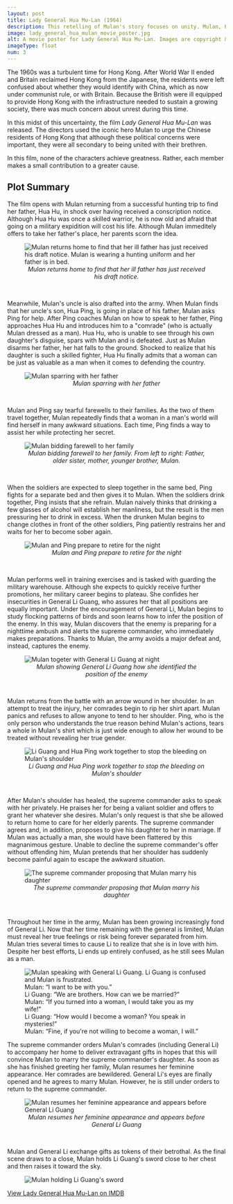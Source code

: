 ```yaml
---
layout: post
title: Lady General Hua Mu-Lan (1964)
description: This retelling of Mulan's story focuses on unity. Mulan, Ping, and Li Guang all small contributions. Together, they achieved something great.
image: lady_general_hua_mulan_movie_poster.jpg
alt: A movie poster for Lady General Hua Mu-Lan. Images are copyright &copy;1964 Shaw Brothers.
imageType: float
num: 3
---
```


The 1960s was a turbulent time for Hong Kong. After World War II ended and Britain reclaimed Hong Kong from the Japanese, the residents were left confused about whether they would identify with China, which as now under communist rule, or with Britain. Because the British were ill equipped to provide Hong Kong with the infrastructure needed to sustain a growing society, there was much concern about unrest during this time.

In this midst of this uncertainty, the film *Lady General Hua Mu-Lan* was released. The directors used the iconic hero Mulan to urge the Chinese residents of Hong Kong that although these political concerns were important, they were all secondary to being united with their brethren.

In this film, none of the characters achieve greatness. Rather, each member makes a small contribution to a greater cause.

<h2>Plot Summary</h2>

The film opens with Mulan returning from a successful hunting trip to find her father, Hua Hu, in shock over having received a conscription notice. Although Hua Hu was once a skilled warrior, he is now old and afraid that going on a military expidition will cost his life. Although Mulan immeditely offers to take her father's place, her parents scorn the idea.

<figure>
<img class="fillimg" src="/assets/images/articles/lady_general_hua_mulan/mulan_sees_her_father_sick.png" alt="Mulan returns home to find that her ill father has just received his draft notice. Mulan is wearing a hunting uniform and her father is in bed." />
<figcaption style="text-align: center;"><i>Mulan returns home to find that her ill father has just received his draft notice.</i></figcaption>
</figure><br />

Meanwhile, Mulan's uncle is also drafted into the army. When Mulan finds that her uncle's son, Hua Ping, is going in place of his father, Mulan asks Ping for help. After Ping coaches Mulan on how to speak to her father, Ping approaches Hua Hu and introduces him to a "comrade" (who is actually Mulan dressed as a man). Hua Hu, who is unable to see through his own daughter's disguise, spars with Mulan and is defeated. Just as Mulan disarms her father, her hat falls to the ground. Shocked to realize that his daughter is such a skilled fighter, Hua Hu finally admits that a woman can be just as valuable as a man when it comes to defending the country.

<figure>
<img class="fillimg" src="/assets/images/articles/lady_general_hua_mulan/mulan_spars_with_her_father.png" alt="Mulan sparring with her father" />
<figcaption style="text-align: center;"><i>Mulan sparring with her father</i></figcaption>
</figure><br />

Mulan and Ping say tearful farewells to their families. As the two of them travel together, Mulan repeatedly finds that a woman in a man's world will find herself in many awkward situations. Each time, Ping finds a way to assist her while protecting her secret.

<figure>
<img class="fillimg" src="/assets/images/articles/lady_general_hua_mulan/mulan_bids_farewell_to_her_family.png" alt="Mulan bidding farewell to her family" />
<figcaption style="text-align: center;"><i>Mulan bidding farewell to her family. From left to right: Father, older sister, mother, younger brother, Mulan.</i></figcaption>
</figure><br />

When the soldiers are expected to sleep together in the same bed, Ping fights for a separate bed and then gives it to Mulan. When the soldiers drink together, Ping insists that she refrain. Mulan naively thinks that drinking a few glasses of alcohol will establish her manliness, but the result is the men pressuring her to drink in excess. When the drunken Mulan begins to change clothes in front of the other soldiers, Ping patiently restrains her and waits for her to become sober again.

<figure>
<img class="fillimg" src="/assets/images/articles/lady_general_hua_mulan/mulan_and_ping_prepare_to_retire_for_the_night.png" alt="Mulan and Ping prepare to retire for the night" />
<figcaption style="text-align: center;"><i>Mulan and Ping prepare to retire for the night</i></figcaption>
</figure><br />

Mulan performs well in training exercises and is tasked with guarding the military warehouse. Although she expects to quickly receive further promotions, her military career begins to plateau. She confides her insecurities in General Li Guang, who assures her that all positions are equally important. Under the encouragement of General Li, Mulan begins to study flocking patterns of birds and soon learns how to infer the position of the enemy. In this way, Mulan discovers that the enemy is preparing for a nighttime ambush and alerts the supreme commander, who immediately makes preparations. Thanks to Mulan, the army avoids a major defeat and, instead, captures the enemy.

<figure>
<img class="fillimg" src="/assets/images/articles/lady_general_hua_mulan/mulan_with_general_li_guang_at_night.png" alt="Mulan togeter with General Li Guang at night" />
<figcaption style="text-align: center;"><i>Mulan showing General Li Guang how she identified the position of the enemy</i></figcaption>
</figure><br />

Mulan returns from the battle with an arrow wound in her shoulder. In an attempt to treat the injury, her comrades begin to rip her shirt apart. Mulan panics and refuses to allow anyone to tend to her shoulder. Ping, who is the only person who understands the true reason behind Mulan's actions, tears a whole in Mulan's shirt which is just wide enough to allow her wound to be treated without revealing her true gender.

<figure>
<img class="fillimg" src="/assets/images/articles/lady_general_hua_mulan/mulan_shoulder_bleeding.png" alt="Li Guang and Hua Ping work together to stop the bleeding on Mulan's shoulder" />
<figcaption style="text-align: center;"><i>Li Guang and Hua Ping work together to stop the bleeding on Mulan's shoulder</i></figcaption>
</figure><br />

After Mulan's shoulder has healed, the supreme commander asks to speak with her privately. He praises her for being a valiant soldier and offers to grant her whatever she desires. Mulan's only request is that she be allowed to return home to care for her elderly parents. The supreme commander agrees and, in addition, proposes to give his daughter to her in marriage. If Mulan was actually a man, she would have been flattered by this magnanimous gesture. Unable to decline the supreme commander's offer without offending him, Mulan pretends that her shoulder has suddenly become painful again to escape the awkward situation.

<figure>
<img class="fillimg" src="/assets/images/articles/lady_general_hua_mulan/supreme_commander_with_mulan.png" alt="The supreme commander proposing that Mulan marry his daughter" />
<figcaption style="text-align: center;"><i>The supreme commander proposing that Mulan marry his daughter</i></figcaption>
</figure><br />

Throughout her time in the army, Mulan has been growing increasingly fond of General Li. Now that her time remaining with the general is limited, Mulan must reveal her true feelings or risk being forever separated from him. Mulan tries several times to cause Li to realize that she is in love with him. Despite her best efforts, Li ends up entirely confused, as he still sees Mulan as a man.

<figure>
<img class="fillimg" src="/assets/images/articles/lady_general_hua_mulan/mulan_frustrated_with_li_guang.png" alt="Mulan speaking with General Li Guang. Li Guang is confused and Mulan is frustrated." />
<figcaption style="text-align: center;"><i></i></figcaption> Mulan: &ldquo;I want to be with you.&rdquo;<br />Li Guang: &ldquo;We are brothers. How can we be married?&rdquo;<br />Mulan: &ldquo;If you turned into a woman, I would take you as my wife!&rdquo;<br />Li Guang: &ldquo;How would I become a woman? You speak in mysteries!&rdquo;<br />Mulan: &ldquo;Fine, if you're not willing to become a woman, I will.&rdquo;
</figure>

The supreme commander orders Mulan's comrades (including General Li) to accompany her home to deliver extravagant gifts in hopes that this will convince Mulan to marry the supreme commander's daughter. As soon as she has finished greeting her family, Mulan resumes her feminine appearance. Her comrades are bewildered. General Li's eyes are finally opened and he agrees to marry Mulan. However, he is still under orders to return to the supreme commander.

<figure>
<img class="fillimg" src="/assets/images/articles/lady_general_hua_mulan/mulan_resumes_feminine_appearance.png" alt="Mulan resumes her feminine appearance and appears before General Li Guang" />
<figcaption style="text-align: center;"><i>Mulan resumes her feminine appearance and appears before General Li Guang</i></figcaption>
</figure><br />

Mulan and General Li exchange gifts as tokens of their betrothal. As the final scene draws to a close, Mulan holds Li Guang's sword close to her chest and then raises it toward the sky.

<figure>
<img class="fillimg" src="/assets/images/articles/lady_general_hua_mulan/mulan_holding_li_guangs_sword.png" alt="Mulan holding Li Guang's sword" />
</figure>

<a href="https://www.imdb.com/title/tt0064452/">View Lady General Hua Mu-Lan on IMDB</a>
